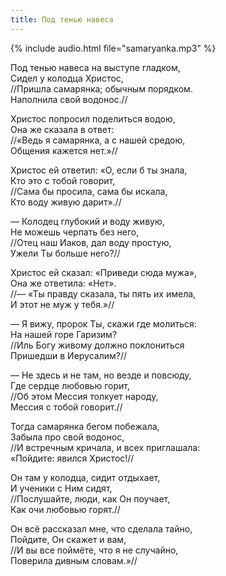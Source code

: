 ```yaml
---
title: Под тенью навеса
---
```

{% include audio.html file="samaryanka.mp3" %}

Под тенью навеса на выступе гладком,  
Сидел у колодца Христос,  
//Пришла самарянка; обычным порядком.  
Наполнила свой водонос.//

Христос попросил поделиться водою,  
Она же сказала в ответ:  
//«Ведь я самарянка, а с нашей средою,  
Общения кажется нет.»//

Христос ей ответил: «О, если б ты знала,  
Кто это с тобой говорит,  
//Сама бы просила, сама бы искала,  
Кто воду живую дарит».//

— Колодец глубокий и воду живую,  
Не можешь черпать без него,  
//Отец наш Иаков, дал воду простую,  
Ужели Ты больше него?//

Христос ей сказал: «Приведи сюда мужа»,  
Она же ответила: «Нет».  
//— «Ты правду сказала, ты пять их имела,  
И этот не муж у тебя.»//

— Я вижу, пророк Ты, скажи где молиться:  
На нашей горе Гаризим?  
//Иль Богу живому должно поклониться  
Пришедши в Иерусалим?//

— Не здесь и не там, но везде и повсюду,  
Где сердце любовью горит,  
//Об этом Мессия толкует народу,  
Мессия с тобой говорит.//

Тогда самарянка бегом побежала,  
Забыла про свой водонос,  
//И встречным кричала, и всех приглашала:  
«Пойдите: явился Христос!//

Он там у колодца, сидит отдыхает,  
И ученики с Ним сидят,  
//Послушайте, люди, как Он поучает,  
Как очи любовью горят.//

Он всё рассказал мне, что сделала тайно,  
Пойдите, Он скажет и вам,  
//И вы все поймёте, что я не случайно,  
Поверила дивным словам.»//
